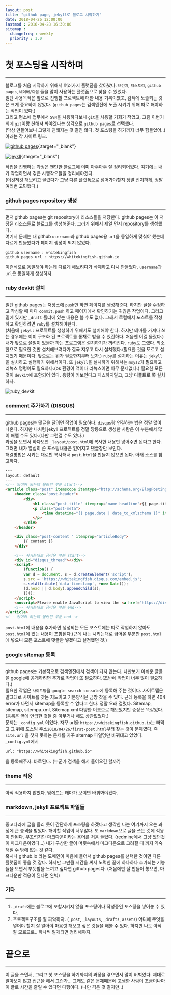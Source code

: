 ```yaml
---
layout: post
title: "github page, jekyll로 블로그 시작하기"
date: 2018-04-26 12:00:00 
lastmod : 2016-04-28 16:30:00
sitemap :
  changefreq : weekly
  priority : 1.0
---
```

# 첫 포스팅을 시작하며
- - -   
블로그를 처음 시작하기 위해서 여러가지 플랫폼을 찾아봤다. `브런치`, `티스토리`, `github pages`, `네이버/다음` 들을 많이 사용하는 플랫폼으로 찾을 수 있었다.  
일단 사용목적은 앞으로 진행할 프로젝트에 대한 내용 기록이였고, 검색에 노출되는 것은 크게 중요하지 않았다. (`github pages`는 검색엔진에 노출 시키기 위해 따로 해야하는 작업이 있다.)  
그리고 평소에 업무에서 `SVN`을 사용하다보니 `git`을 사용할 기회가 적었고, 그럼 이번기회에 `git`이랑 친해져 봐야겠다는 생각으로 `github pages`로 선택했다.  
(막상 만들어보니 그렇게 친해지는 것 같진 않다. 첫 포스팅을 하기까지 너무 힘들었어..)  
아래는 각 사이트 링크.
    
[![github pages](/assets/images/github-pages-examples.png)](https://pages.github.com/){:target="_blank"}
   
[![jeykll](/assets/images/jekyll.png)](https://jekyllrb.com/){:target="_blank"}  

작업을 진행하는 과정은 왠만한 블로그에 이미 아주아주 잘 정리되어있다. 여기에는 내가 작업하면서 겪은 시행착오들을 정리해야겠다.  
(이것저것 해보려고 골랐다가 그냥 다른 플랫폼으로 넘어가야할지 정말 진지하게, 정말 여러번 고민했다.)  
  
### github pages repository 생성
- - -   
먼저 github pages는 git repository에 리소스들을 저장한다. github pages는 이 저장된 리소스들로 블로그를 생성해준다. 그러기 위해서 제일 먼저 repository를 생성했다.  
여기서 문제는 내 github `username`과 github pages용 `url`을 동일하게 맞춰야 했는데 다르게 만들었다가 페이지 생성이 되지 않았다.
```
github username : whitekingfish
github pages url : https://whitekingfish.github.io
```
이런식으로 동일해야 하는데 다르게 해보려다가 삭제하고 다시 만들었다. `username`과 `url`은 동일하게 생성하자.  

### ruby devkit 설치
- - -   
일단 github pages는 저장소에 `push`만 하면 페이지를 생성해준다. 하지만 글을 수정하고 작성할 때 마다 `commit`, `push` 하고 페이지에서 확인하기는 귀찮은 작업이다. 그리고 밑에 있지만 `_draft` 폴더에 있는 내용은 볼 수도 없다. 그래서 로컬에서 포스트를 작성하고 확인하려면 `ruby`를 설치해야한다.   
(처음에 `jekyll` 프로젝트를 생성하기 위해서도 설치해야 한다. 하지만 테마를 가져다 쓰는 경우에는 이미 구조화 된 프로젝트를 통채로 받을 수 있긴하다. 처음엔 이걸 몰랐다.)    
내가 앞으로 쓸일이 있을까 하는 프로그램은 설치하기가 꺼려진다. `ruby`도 그랬다. 최소한으로 필요한 것만 설치해보려다가 결국 지우고 다시 설치했다.(필요한 것을 모르고 설치했기 때문이다. 앞으로는 뭐가 필요한지부터 보자.) `ruby`를 설치하는 이유는 `jekyll`을 설치하고 실행하기 위해서이다. 또 `jekyll`을 설치하기 위해서는 `msys2`가 필요하고 리눅스 명령어도 필요하다.(os 환경이 맥이나 리눅스이면 아무 문제없다.) 필요한 모든 것이 `devkit`에 포함되어 있다. 용량이 커보인다고 패스하지말고, 그냥 디폴트로 쭉 설치하자.   
   
![ruby_devkit](/assets/images/ruby_devkit.jpg)   

### comment 추가하기 (DISQUS)
- - -   
github pages는 댓글을 달려면 작업이 필요하다. `disqus`랑 연결하는 법은 정말 많이 나온다. 하지만 나처럼 jekyll 프로젝트를 정말 깡통으로 생성한 사람은 이 부분에서 많이 해맬 수도 있다.(나만 그런걸 수도 있다.)   
과정을 보면서 하다보면 `_layout/post.html`에 복사한 내용만 넣어주면 된다고 한다. 그러면 내가 열심히 쓴 포스팅내용은 없어지고 댓글창만 보인다.   
해결방법은 시키는 대로만 복사해서 `post.html`을 만들지 않으면 된다. 아래 소스를 참고하자.
```html
---
layout: default
---
<!-- 있어야 되는데 몰랐던 부분 start-->
<article class="post" itemscope itemtype="http://schema.org/BlogPosting">
    <header class="post-header">
        <div>
            <h1 class="post-title" itemprop="name headline">{{ page.title }}</h1>
            <p class="post-meta">
                <time datetime="{{ page.date | date_to_xmlschema }}" itemprop="datePublished">{{ page.date | date_to_long_string }}</time>
            </p>
        </div>
    </header>

    <div class="post-content " itemprop="articleBody">
        {{ content }}
    </div>

    <!-- 시키는대로 긁어온 부분 start-->
    <div id="disqus_thread"></div>
    <script>
        (function() {
        var d = document, s = d.createElement('script');
        s.src = 'https://whitekingfish.disqus.com/embed.js';
        s.setAttribute('data-timestamp', +new Date());
        (d.head || d.body).appendChild(s);
        })();
    </script>
    <noscript>Please enable JavaScript to view the <a href="https://disqus.com/?ref_noscript">comments powered by Disqus.</a></noscript>
    <!-- 시키는대로 긁어온 부분 end-->
</article>
<!-- 있어야 되는데 몰랐던 부분 end-->
```
`post.html`에 내용을 추가하면 생성되는 모든 포스트에는 따로 작업하지 않아도 `post.html`에 있는 내용이 포함된다.(근데 나는 시키는대로 긁어온 부분만 `post.html`에 넣으니 모든 포스트에 댓글만 넣겠다고 설정했던 것.)

### google sitemap 등록
- - -    
github pages는 기본적으로 검색엔진에서 검색이 되지 않는다. 나만보기 아쉬운 글들을 google에 공개하려면 추가로 작업이 또 필요하다.(초반에 작업이 너무 많이 필요하다.)   
필요한 작업은 `사이트맵`을 `google search console`에 등록해 주는 것이다. 사이트맵은 말그대로 사이트를 찾는 지도이고 기본양식은 금방 찾을 수 있다. 근데 등록을 하면 404 error가 나면서 sitemap을 등록할 수 없다고 한다. 정말 오래 걸렸다. Sitemap, sitemap, sitempa.xml, Sitemap.xml 다양한 이름으로 해보았지만 증상은 똑같았다.(등록은 앞에 언급한 것들 중 아무거나 해도 상관없었다.)  
문제는 `_config.yml` 이었다. 자꾸 url을 `https://whitekingfish.github.io`는 빼먹고 그 뒤에 포스팅 주소`2018/04/26/first-post.html`부터 찾는 것이 문제였다. 즉 `site.url` 을 찾지 못하는 문제를 자꾸 sitemap 파일명만 바꿔대고 있었다.   
`_config.yml`에서   
```
url: "https://whitekingfish.github.io"
```
을 등록해주자. 바로된다. (누군가 검색을 해서 들어오긴 할까?)    

### theme 적용
- - -    
아직 적용하지 않았다. 맘에드는 테마가 보이면 바꿔봐야겠다.

### markdown, jekyll 프로젝트 파일들
- - -   
중고나라에 글을 올리 듯이 간단하게 포스팅을 하겠다고 생각한 나는 여기까지 오는 과정에 큰 충격을 받았다. 해야할 작업이 너무많다. 또 `markdown`으로 글을 쓰는 것에 적응이 안된다. 부끄럽지만 마크다운이라는 용어를 처음 들었다. (redmine에서 그냥 썼던것이 마크다운이였다...) 내가 구상한 글이 머릿속에서 마크다운으로 그려질 때 까지 익숙해질 수 밖에 없는 것 같다.   
혹시나 github.io 라는 도메인이 마음에 들어서 github pages를 선택한 것이면 다른 플랫폼이 좋을 것 같다. 하지만 그만큼 시간을 써서 노력한 끝에 하나하나 추가되는 기능들을 보면서 뿌듯함을 느끼고 싶다면 github pages다. (처음에만 잘 만들어 놓으면, 마크다운만 적응이 된다면 완벽)   

### 기타
- - -   
1. `_draft`에는 블로그에 포함시키지 않을 포스팅이나 작성중인 포스팅을 넣어놓 수 있다.
2. 프로젝트구조를 잘 파악하자. (`_post`, `_layouts`, `_drafts`, `assets`) 어디에 무엇을 넣어야 할지 잘 알아야 마음껏 해보고 싶은 것들을 해볼 수 있다. 하지만 나도 아직 잘 모르므로.. 하나씩 알게되면 정리해야지.   

# 끝으로
- - -   
이 글을 쓰면서, 그리고 첫 포스팅을 하기까지의 과정을 겪으면서 많이 버벅였다. 제대로 알아보지 않고 접근을 해서 그런가... 그래도 같은 문제때문에 고생한 사람이 조금이나마 이 글로 시간을 줄일 수 있다면 다행이다. (나만 겪은 것 같지만..) 